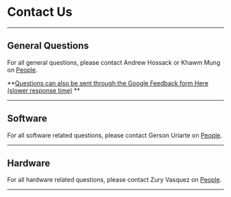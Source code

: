 # Contact Us
***

## General Questions
For all general questions, please contact Andrew Hossack or Khawm Mung on [People](people.md).

**[Questions can also be sent through the Google Feedback form Here (slower response time)](https://forms.gle/Uq6AzkA6VyCZFF5aA)
**

***

## Software
For all software related questions, please contact Gerson Uriarte on [People](people.md).

***

## Hardware
For all hardware related questions, please contact Zury Vasquez on [People](people.md).


***
